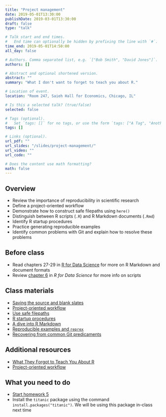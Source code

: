 ```yaml
---
title: "Project management"
date: 2019-05-01T13:30:00
publishDate: 2019-03-01T13:30:00
draft: false
type: "talk"

# Talk start and end times.
#   End time can optionally be hidden by prefixing the line with `#`.
time_end: 2019-05-01T14:50:00
all_day: false

# Authors. Comma separated list, e.g. `["Bob Smith", "David Jones"]`.
authors: []

# Abstract and optional shortened version.
abstract: ""
summary: "What I don't want to forget to teach you about R."

# Location of event.
location: "Room 247, Saieh Hall for Economics, Chicago, IL"

# Is this a selected talk? (true/false)
selected: false

# Tags (optional).
#   Set `tags: []` for no tags, or use the form `tags: ["A Tag", "Another Tag"]` for one or more tags.
tags: []

# Links (optional).
url_pdf: ""
url_slides: "/slides/project-management/"
url_video: ""
url_code: ""

# Does the content use math formatting?
math: false
---
```




## Overview

* Review the importance of reproducibility in scientific research
* Define a project-oriented workflow
* Demonstrate how to construct safe filepaths using `here()`
* Distinguish between R scripts (`.R`) and R Markdown documents (`.Rmd`)
* Identify R startup procedures
* Practice generating reproducible examples
* Identify common problems with Git and explain how to resolve these problems

## Before class

* Read chapters 27-29 in [R for Data Science](http://r4ds.had.co.nz) for more on R Markdown and document formats
* Review [chapter 6](http://r4ds.had.co.nz/workflow-scripts.html) in *R for Data Science* for more info on scripts

## Class materials

* [Saving the source and blank slates](/notes/saving-source)
* [Project-oriented workflow](/notes/project-oriented-workflow)
* [Use safe filepaths](/notes/safe-filepaths/)
* [R startup procedures](/notes/r-startup/)
* [A dive into R Markdown](/notes/r-markdown/)
* [Reproducible examples and `reprex`](/faq/asking-questions/#include-a-reproducible-example)
* [Recovering from common Git predicaments](/notes/common-git-problems/)

## Additional resources

* [What They Forgot to Teach You About R](https://whattheyforgot.org/)
* [Project-oriented workflow](https://www.tidyverse.org/articles/2017/12/workflow-vs-script/)

## What you need to do

* [Start homework 5](/homework/reproducible-research/)
* Install the `titanic` package using the command `install.packages("titanic")`. We will be using this package in-class next time
